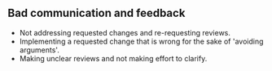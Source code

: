 ## Bad communication and feedback

- Not addressing requested changes and re-requesting reviews.
- Implementing a requested change that is wrong for the sake of 'avoiding arguments'.
- Making unclear reviews and not making effort to clarify.